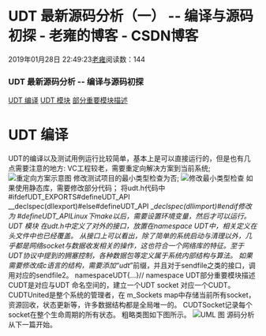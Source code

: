 
# UDT 最新源码分析（一） -- 编译与源码初探 - 老雍的博客 - CSDN博客


2019年01月28日 22:49:23[老雍](https://me.csdn.net/yongkai0214)阅读数：144



### UDT 最新源码分析 -- 编译与源码初探
[UDT 编译](#UDT__1)
[UDT 模块](#UDT__25)
[部分重要模块描述](#_38)

# UDT 编译
UDT的编译以及测试用例运行比较简单，基本上是可以直接运行的，但是也有几点需要注意的地方:
VC工程较老，需要重定向解决方案到当前系统;
![重定向方案示意图](https://img-blog.csdnimg.cn/20190109114717557.png?x-oss-process=image/watermark,type_ZmFuZ3poZW5naGVpdGk,shadow_10,text_aHR0cHM6Ly9ibG9nLmNzZG4ubmV0L3lvbmdrYWkwMjE0,size_16,color_FFFFFF,t_70#pic_center)
修改测试项目的最小类型检查为否;
![修改最小类型检查](https://img-blog.csdnimg.cn/20190108161735566.png#pic_center)
如果使用静态库，需要修改部分代码；
将udt.h代码中
\#ifdefUDT_EXPORTS\#defineUDT_API __declspec(dllexport)\#else\#defineUDT_API __declspec(dllimport)\#endif修改为
\#defineUDT_APILinux下make以后，需要设置环境变量，然后才可以运行。
UDT 模块
在udt.h中定义了对外的接口，放置在namespace UDT中，相关定义在头文件中也已经覆盖。
从接口上可以看出，除了简单的系统启动与清理以外，几乎都是网络socket与数据收发相关的操作，这也符合一个网络库的特征。至于UDT协议中提到的拥塞控制，各种数据包等定义属于系统内部结构与算法。
如果需要修改成c语言的结构，需要添加“udt_”前缀，并且对于sendfile之类的接口，调用对应的sendfile2。
namespaceUDT{...}// namespace UDT部分重要模块描述
CUDT是对应与UDT 命名空间的，建立一个UDT socket 对应一个CUDT。
CUDTUnited是整个系统的管理者，在 m_Sockets map中存储当前所有socket，资源回收，状态更新等，许多数据结构都是全局唯一的。
CUDTSocket记录每个socket在整个生命周期的所有状态。
粗略类图如下图所示。
![UML 图](https://img-blog.csdnimg.cn/201901091149505.png?x-oss-process=image/watermark,type_ZmFuZ3poZW5naGVpdGk,shadow_10,text_aHR0cHM6Ly9ibG9nLmNzZG4ubmV0L3lvbmdrYWkwMjE0,size_16,color_FFFFFF,t_70#pic_center)
源码分析从下一篇开始。

